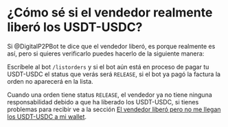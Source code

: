 # ¿Cómo sé si el vendedor realmente liberó los USDT-USDC?

Si @DigitalP2PBot te dice que el vendedor liberó, es porque realmente es así, pero si quieres verificarlo puedes hacerlo de la siguiente manera:

Escríbele al bot `/listorders` y si el bot aún está en proceso de pagar tu USDT-USDC el status que verás será `RELEASE`, si el bot ya pagó la factura la orden no aparecerá en la lista.

Cuando una orden tiene status `RELEASE`, el vendedor ya no tiene ninguna responsabilidad debido a que ha liberado los USDT-USDC, si tienes problemas para recibir ve a la sección [El vendedor liberó pero no me llegan los USDT-USDC a mi wallet](./i-cant-receive.md).
